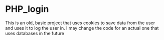 # PHP_login

This is an old, basic project that uses cookies to save data from the user and uses it to log the user in.
I may change the code for an actual one that uses databases in the future

